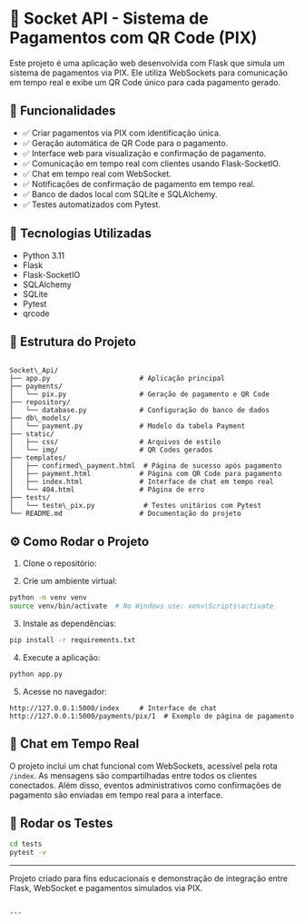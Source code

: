 # 💸 Socket API - Sistema de Pagamentos com QR Code (PIX)

Este projeto é uma aplicação web desenvolvida com Flask que simula um sistema de pagamentos via PIX. Ele utiliza WebSockets para comunicação em tempo real e exibe um QR Code único para cada pagamento gerado.

## 🚀 Funcionalidades

- ✅ Criar pagamentos via PIX com identificação única.
- ✅ Geração automática de QR Code para o pagamento.
- ✅ Interface web para visualização e confirmação de pagamento.
- ✅ Comunicação em tempo real com clientes usando Flask-SocketIO.
- ✅ Chat em tempo real com WebSocket.
- ✅ Notificações de confirmação de pagamento em tempo real.
- ✅ Banco de dados local com SQLite e SQLAlchemy.
- ✅ Testes automatizados com Pytest.

## 🧰 Tecnologias Utilizadas

- Python 3.11
- Flask
- Flask-SocketIO
- SQLAlchemy
- SQLite
- Pytest
- qrcode

## 📁 Estrutura do Projeto

```

Socket\_Api/
├── app.py                      # Aplicação principal
├── payments/
│   └── pix.py                  # Geração de pagamento e QR Code
├── repository/
│   └── database.py             # Configuração do banco de dados
├── db\_models/
│   └── payment.py              # Modelo da tabela Payment
├── static/
│   ├── css/                    # Arquivos de estilo
│   └── img/                    # QR Codes gerados
├── templates/
│   ├── confirmed\_payment.html  # Página de sucesso após pagamento
│   ├── payment.html            # Página com QR Code para pagamento
│   ├── index.html              # Interface de chat em tempo real
│   └── 404.html                # Página de erro
├── tests/
│   └── teste\_pix.py            # Testes unitários com Pytest
└── README.md                   # Documentação do projeto

````

## ⚙️ Como Rodar o Projeto

1. Clone o repositório:

2. Crie um ambiente virtual:

```bash
python -m venv venv
source venv/bin/activate  # No Windows use: venv\Scripts\activate
```

3. Instale as dependências:

```bash
pip install -r requirements.txt
```

4. Execute a aplicação:

```bash
python app.py
```

5. Acesse no navegador:

```
http://127.0.0.1:5000/index     # Interface de chat
http://127.0.0.1:5000/payments/pix/1  # Exemplo de página de pagamento
```

## 💬 Chat em Tempo Real

O projeto inclui um chat funcional com WebSockets, acessível pela rota `/index`. As mensagens são compartilhadas entre todos os clientes conectados. Além disso, eventos administrativos como confirmações de pagamento são enviadas em tempo real para a interface.

## 🧪 Rodar os Testes

```bash
cd tests
pytest -v
```

---

Projeto criado para fins educacionais e demonstração de integração entre Flask, WebSocket e pagamentos simulados via PIX.

```

---
